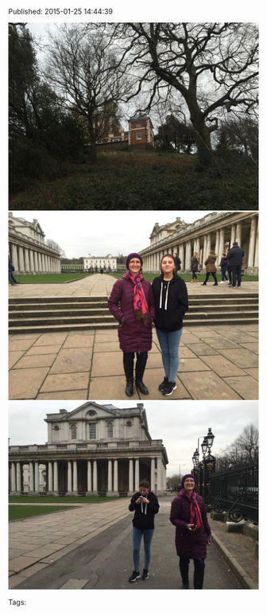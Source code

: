 


Published: 2015-01-25 14:44:39

![](109103659607-0.jpg)
![](109103659607-1.jpg)
![](109103659607-2.jpg)

Tags: 
